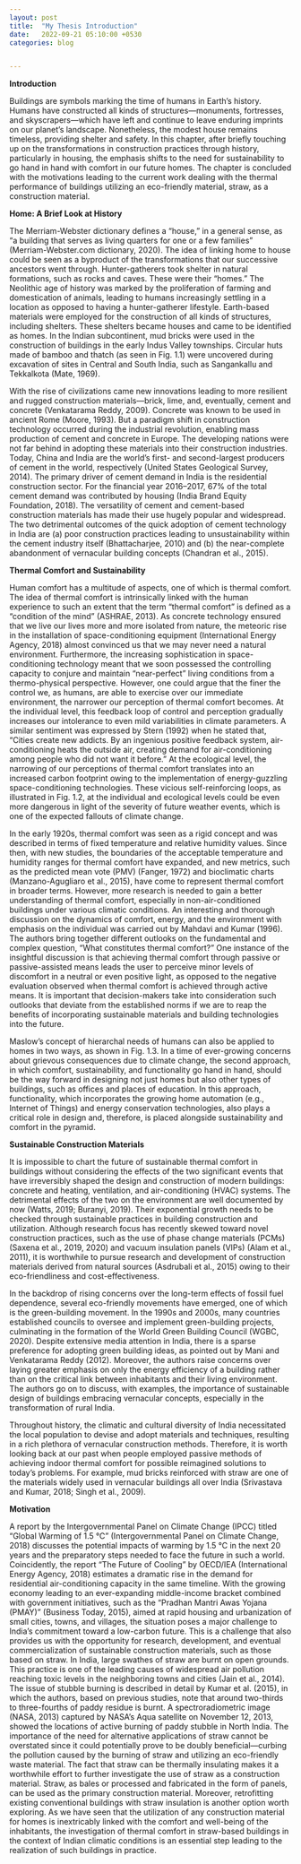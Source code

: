 ```yaml
---
layout: post
title:  "My Thesis Introduction"
date:   2022-09-21 05:10:00 +0530
categories: blog


---
```


**Introduction**

Buildings are symbols marking the time of humans in Earth’s history. Humans have constructed all kinds of structures—monuments, fortresses, and skyscrapers—which have left and continue to leave enduring imprints on our planet’s landscape. Nonetheless, the modest house remains timeless, providing shelter and safety. In this chapter, after briefly touching up on the transformations in construction practices through history, particularly in housing, the emphasis shifts to the need for sustainability to go hand in hand with comfort in our future homes. The chapter is concluded with the motivations leading to the current work dealing with the thermal performance of buildings utilizing an eco-friendly material, straw, as a construction material.

**Home: A Brief Look at History**

The Merriam-Webster dictionary defines a “house,” in a general sense, as “a building that serves as living quarters for one or a few families” (Merriam-Webster.com dictionary, 2020). The idea of linking home to house could be seen as a byproduct of the transformations that our successive ancestors went through. Hunter-gatherers took shelter in natural formations, such as rocks and caves. These were their “homes.” The Neolithic age of history was marked by the proliferation of farming and domestication of animals, leading to humans increasingly settling in a location as opposed to having a hunter-gatherer lifestyle. Earth-based materials were employed for the construction of all kinds of structures, including shelters. These shelters became houses and came to be identified as homes. In the Indian subcontinent, mud bricks were used in the construction of buildings in the early Indus Valley townships. Circular huts made of bamboo and thatch (as seen in Fig. 1.1) were uncovered during excavation of sites in Central and South India, such as Sangankallu and Tekkalkota (Mate, 1969).

With the rise of civilizations came new innovations leading to more resilient and rugged construction materials—brick, lime, and, eventually, cement and concrete (Venkatarama Reddy, 2009). Concrete was known to be used in ancient Rome (Moore, 1993). But a paradigm shift in construction technology occurred during the industrial revolution, enabling mass production of cement and concrete in Europe. The developing nations were not far behind in adopting these materials into their construction industries. Today, China and India are the world’s first- and second-largest producers of cement in the world, respectively (United States Geological Survey, 2014). The primary driver of cement demand in India is the residential construction sector. For the financial year 2016–2017, 67% of the total cement demand was contributed by housing (India Brand Equity Foundation, 2018). The versatility of cement and cement-based construction materials has made their use hugely popular and widespread. The two detrimental outcomes of the quick adoption of cement technology in India are (a) poor construction practices leading to unsustainability within the cement industry itself (Bhattacharjee, 2010) and (b) the near-complete abandonment of vernacular building concepts (Chandran et al., 2015).

**Thermal Comfort and Sustainability**

Human comfort has a multitude of aspects, one of which is thermal comfort. The idea of thermal comfort is intrinsically linked with the human experience to such an extent that the term “thermal comfort” is defined as a “condition of the mind” (ASHRAE, 2013). As concrete technology ensured that we live our lives more and more isolated from nature, the meteoric rise in the installation of space-conditioning equipment (International Energy Agency, 2018) almost convinced us that we may never need a natural environment. Furthermore, the increasing sophistication in space-conditioning technology meant that we soon possessed the controlling capacity to conjure and maintain “near-perfect” living conditions from a thermo-physical perspective. However, one could argue that the finer the control we, as humans, are able to exercise over our immediate environment, the narrower our perception of thermal comfort becomes. At the individual level, this feedback loop of control and perception gradually increases our intolerance to even mild variabilities in climate parameters. A similar sentiment was expressed by Stern (1992) when he stated that, “Cities create new addicts. By an ingenious positive feedback system, air-conditioning heats the outside air, creating demand for air-conditioning among people who did not want it before.” At the ecological level, the narrowing of our perceptions of thermal comfort translates into an increased carbon footprint owing to the implementation of energy-guzzling space-conditioning technologies. These vicious self-reinforcing loops, as illustrated in Fig. 1.2, at the individual and ecological levels could be even more dangerous in light of the severity of future weather events, which is one of the expected fallouts of climate change.

In the early 1920s, thermal comfort was seen as a rigid concept and was described in terms of fixed temperature and relative humidity values. Since then, with new studies, the boundaries of the acceptable temperature and humidity ranges for thermal comfort have expanded, and new metrics, such as the predicted mean vote (PMV) (Fanger, 1972) and bioclimatic charts (Manzano-Agugliaro et al., 2015), have come to represent thermal comfort in broader terms. However, more research is needed to gain a better understanding of thermal comfort, especially in non-air-conditioned buildings under various climatic conditions. An interesting and thorough discussion on the dynamics of comfort, energy, and the environment with emphasis on the individual was carried out by Mahdavi and Kumar (1996). The authors bring together different outlooks on the fundamental and complex question, “What constitutes thermal comfort?” One instance of the insightful discussion is that achieving thermal comfort through passive or passive-assisted means leads the user to perceive minor levels of discomfort in a neutral or even positive light, as opposed to the negative evaluation observed when thermal comfort is achieved through active means. It is important that decision-makers take into consideration such outlooks that deviate from the established norms if we are to reap the benefits of incorporating sustainable materials and building technologies into the future.

Maslow’s concept of hierarchal needs of humans can also be applied to homes in two ways, as shown in Fig. 1.3. In a time of ever-growing concerns about grievous consequences due to climate change, the second approach, in which comfort, sustainability, and functionality go hand in hand, should be the way forward in designing not just homes but also other types of buildings, such as offices and places of education. In this approach, functionality, which incorporates the growing home automation (e.g., Internet of Things) and energy conservation technologies, also plays a critical role in design and, therefore, is placed alongside sustainability and comfort in the pyramid. 

**Sustainable Construction Materials**

It is impossible to chart the future of sustainable thermal comfort in buildings without considering the effects of the two significant events that have irreversibly shaped the design and construction of modern buildings: concrete and heating, ventilation, and air-conditioning (HVAC) systems. The detrimental effects of the two on the environment are well documented by now (Watts, 2019; Buranyi, 2019). Their exponential growth needs to be checked through sustainable practices in building construction and utilization. Although research focus has recently skewed toward novel construction practices, such as the use of phase change materials (PCMs) (Saxena et al., 2019, 2020) and vacuum insulation panels (VIPs) (Alam et al., 2011), it is worthwhile to pursue research and development of construction materials derived from natural sources (Asdrubali et al., 2015) owing to their eco-friendliness and cost-effectiveness.

In the backdrop of rising concerns over the long-term effects of fossil fuel dependence,  several eco-friendly movements have emerged, one of which is the green-building movement. In the 1990s and 2000s, many countries established councils to oversee and implement green-building projects, culminating in the formation of the World Green Building Council (WGBC, 2020). Despite extensive media attention in India, there is a sparse preference for adopting green building ideas, as pointed out by Mani and Venkatarama Reddy (2012). Moreover, the authors raise concerns over laying greater emphasis on only the energy efficiency of a building rather than on the critical link between inhabitants and their living environment. The authors go on to discuss, with examples, the importance of sustainable design of buildings embracing vernacular concepts, especially in the transformation of rural India.

Throughout history, the climatic and cultural diversity of India necessitated the local population to devise and adopt materials and techniques, resulting in a rich plethora of vernacular construction methods. Therefore, it is worth looking back at our past when people employed passive methods of achieving indoor thermal comfort for possible reimagined solutions to today’s problems. For example, mud bricks reinforced with straw are one of the materials widely used in vernacular buildings all over India (Srivastava and Kumar, 2018; Singh et al., 2009).

**Motivation**

A report by the Intergovernmental Panel on Climate Change (IPCC) titled “Global Warming of 1.5 ℃” (Intergovernmental Panel on Climate Change, 2018) discusses the potential impacts of warming by 1.5 ℃ in the next 20 years and the preparatory steps needed to face the future in such a world. Coincidently, the report “The Future of Cooling” by OECD/IEA (International Energy Agency, 2018) estimates a dramatic rise in the demand for residential air-conditioning capacity in the same timeline. With the growing economy leading to an ever-expanding middle-income bracket combined with government initiatives, such as the “Pradhan Mantri Awas Yojana (PMAY)” (Business Today, 2015), aimed at rapid housing and urbanization of small cities, towns, and villages, the situation poses a major challenge to India’s commitment toward a low-carbon future. This is a challenge that also provides us with the opportunity for research, development, and eventual commercialization of sustainable construction materials, such as those based on straw. In India, large swathes of straw are burnt on open grounds. This practice is one of the leading causes of widespread air pollution reaching toxic levels in the neighboring towns and cities (Jain et al., 2014). The issue of stubble burning is described in detail by Kumar et al. (2015), in which the authors, based on previous studies, note that around two-thirds to three-fourths of paddy residue is burnt. A spectroradiometric image (NASA, 2013) captured by NASA’s Aqua satellite on November 12, 2013, showed the locations of active burning of paddy stubble in North India. The importance of the need for alternative applications of straw cannot be overstated since it could potentially prove to be doubly beneficial—curbing the pollution caused by the burning of straw and utilizing an eco-friendly waste material. The fact that straw can be thermally insulating makes it a worthwhile effort to further investigate the use of straw as a construction material. Straw, as bales or processed and fabricated in the form of panels, can be used as the primary construction material. Moreover, retrofitting existing conventional buildings with straw insulation is another option worth exploring. As we have seen that the utilization of any construction material for homes is inextricably linked with the comfort and well-being of the inhabitants, the investigation of thermal comfort in straw-based buildings in the context of Indian climatic conditions is an essential step leading to the realization of such buildings in practice.